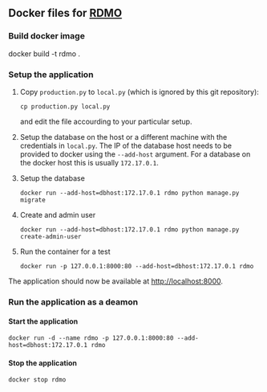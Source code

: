 Docker files for [RDMO](https://github.com/rdmorganiser/rdmo)
-------------------------------------------------------------

### Build docker image

docker build -t rdmo .

### Setup the application

1) Copy `production.py` to `local.py` (which is ignored by this git repository):

    ```
    cp production.py local.py
    ```

    and edit the file accourding to your particular setup.

2) Setup the database on the host or a different machine with the credentials in `local.py`.
   The IP of the database host needs to be provided to docker using the `--add-host` argument. 
   For a database on the docker host this is usually `172.17.0.1`.

3) Setup the database

    ```
    docker run --add-host=dbhost:172.17.0.1 rdmo python manage.py migrate
    ```

4) Create and admin user

    ```
    docker run --add-host=dbhost:172.17.0.1 rdmo python manage.py create-admin-user
    ```

5) Run the container for a test

    ```
    docker run -p 127.0.0.1:8000:80 --add-host=dbhost:172.17.0.1 rdmo
    ```

The application should now be available at [http://localhost:8000](http://localhost:8000).


### Run the application as a deamon

#### Start the application

```
docker run -d --name rdmo -p 127.0.0.1:8000:80 --add-host=dbhost:172.17.0.1 rdmo
```

#### Stop the application

```
docker stop rdmo
```
